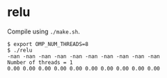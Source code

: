 # relu

Compile using `./make.sh`.

```shell
$ export OMP_NUM_THREADS=8
$ ./relu 
-nan -nan -nan -nan -nan -nan -nan -nan -nan -nan 
Number of threads = 1
0.00 0.00 0.00 0.00 0.00 0.00 0.00 0.00 0.00 0.00
```
